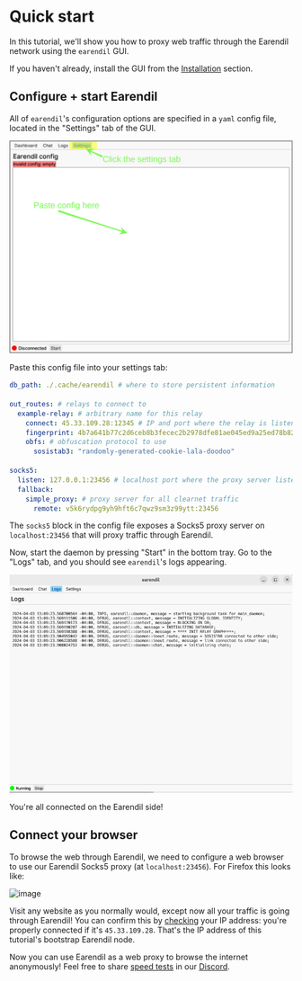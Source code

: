 # Quick start

In this tutorial, we'll show you how to proxy web traffic through the Earendil network using the `earendil` GUI. 

If you haven't already, install the GUI from the [Installation](./installation.md) section.

## Configure + start Earendil
All of `earendil`'s configuration options are specified in a `yaml` config file, located in the "Settings" tab of the GUI. 

  ![](../.gitbook/assets/image.png)

Paste this config file into your settings tab:
```yaml
db_path: ./.cache/earendil # where to store persistent information

out_routes: # relays to connect to
  example-relay: # arbitrary name for this relay
    connect: 45.33.109.28:12345 # IP and port where the relay is listening
    fingerprint: 4b7a641b77c2d6ceb8b3fecec2b2978dfe81ae045ed9a25ed78b828009c4967a # relay's long-term identity
    obfs: # obfuscation protocol to use
      sosistab3: "randomly-generated-cookie-lala-doodoo" 

socks5:
  listen: 127.0.0.1:23456 # localhost port where the proxy server listens
  fallback:
    simple_proxy: # proxy server for all clearnet traffic
      remote: v5k6rydpg9yh9hft6c7qwz9sm3z99ytt:23456
```

The `socks5` block in the config file exposes a Socks5 proxy server on `localhost:23456` that will proxy traffic through Earendil.

Now, start the daemon by pressing "Start" in the bottom tray. Go to the "Logs" tab, and you should see `earendil`'s logs appearing.

![](../.gitbook/assets/gui-logs.png)

You're all connected on the Earendil side! 

## Connect your browser
To browse the web through Earendil, we need to configure a web browser to use our Earendil Socks5 proxy (at `localhost:23456`). For Firefox this looks like:

![image](https://hackmd.io/\_uploads/SkLZ828Sp.png)
  
Visit any website as you normally would, except now all your traffic is going through Earendil! You can confirm this by [checking](https://bgp.he.net/) your IP address: you're properly connected if it's `45.33.109.28`. That's the IP address of this tutorial's bootstrap Earendil node.

Now you can use Earendil as a web proxy to browse the internet anonymously! Feel free to share [speed tests](https://speed.cloudflare.com/) in our [Discord](https://discord.gg/AVsGbhzTzx). 